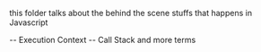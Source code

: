 this folder talks about the behind the scene stuffs that happens in Javascript

-- Execution Context
-- Call Stack and more terms
